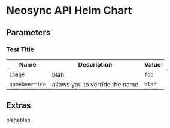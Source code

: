 # Neosync API Helm Chart

## Parameters

### Test Title

| Name           | Description                    | Value  |
| -------------- | ------------------------------ | ------ |
| `image`        | blah                           | `foo`  |
| `nameOverride` | allows you to verride the name | `blah` |

## Extras

blahablah
